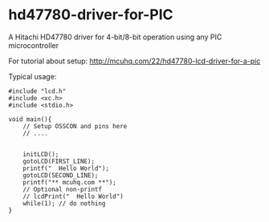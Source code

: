 # hd47780-driver-for-PIC
A Hitachi HD47780 driver for 4-bit/8-bit operation using any PIC microcontroller

For tutorial about setup: http://mcuhq.com/22/hd47780-lcd-driver-for-a-pic

Typical usage:

```
#include "lcd.h"
#include <xc.h>
#include <stdio.h>

void main(){
	// Setup OSSCON and pins here
	// ....
	
	
	initLCD();
	gotoLCD(FIRST_LINE);
	printf("  Hello World");
	gotoLCD(SECOND_LINE);
	printf("** mcuhq.com **");
	// Optional non-printf
	// lcdPrint("  Hello World")
	while(1); // do nothing
}
```
	
